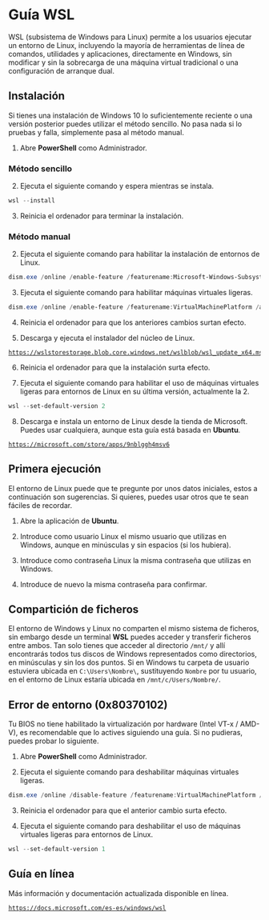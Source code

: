 # Guía WSL
WSL (subsistema de Windows para Linux) permite a los usuarios ejecutar un entorno de Linux, incluyendo la mayoría de herramientas de línea de comandos, utilidades y aplicaciones, directamente en Windows, sin modificar y sin la sobrecarga de una máquina virtual tradicional o una configuración de arranque dual.

## Instalación
Si tienes una instalación de Windows 10 lo suficientemente reciente o una versión posterior puedes utilizar el método sencillo. No pasa nada si lo pruebas y falla, simplemente pasa al método manual.

1. Abre **PowerShell** como Administrador.

### Método sencillo
2. Ejecuta el siguiente comando y espera mientras se instala.
```powershell
wsl --install
```

3. Reinicia el ordenador para terminar la instalación.

### Método manual
2. Ejecuta el siguiente comando para habilitar la instalación de entornos de Linux.
```powershell
dism.exe /online /enable-feature /featurename:Microsoft-Windows-Subsystem-Linux /all /norestart
```

3. Ejecuta el siguiente comando para habilitar máquinas virtuales ligeras.
```powershell
dism.exe /online /enable-feature /featurename:VirtualMachinePlatform /all /norestart
```

4. Reinicia el ordenador para que los anteriores cambios surtan efecto.

5. Descarga y ejecuta el instalador del núcleo de Linux.
<pre><code><a href="https://wslstorestorage.blob.core.windows.net/wslblob/wsl_update_x64.msi">https://wslstorestorage.blob.core.windows.net/wslblob/wsl_update_x64.msi</a></code></pre>

6. Reinicia el ordenador para que la instalación surta efecto.

7. Ejecuta el siguiente comando para habilitar el uso de máquinas virtuales ligeras para entornos de Linux en su última versión, actualmente la 2.
```powershell
wsl --set-default-version 2
```

8. Descarga e instala un entorno de Linux desde la tienda de Microsoft. Puedes usar cualquiera, aunque esta guía está basada en **Ubuntu**.
<pre><code><a href="https://microsoft.com/store/apps/9nblggh4msv6">https://microsoft.com/store/apps/9nblggh4msv6</a></code></pre>

## Primera ejecución
El entorno de Linux puede que te pregunte por unos datos iniciales, estos a continuación son sugerencias. Si quieres, puedes usar otros que te sean fáciles de recordar.

1. Abre la aplicación de **Ubuntu**.

2. Introduce como usuario Linux el mismo usuario que utilizas en Windows, aunque en minúsculas y sin espacios (si los hubiera).

3. Introduce como contraseña Linux la misma contraseña que utilizas en Windows.

4. Introduce de nuevo la misma contraseña para confirmar.

## Compartición de ficheros
El entorno de Windows y Linux no comparten el mismo sistema de ficheros, sin embargo desde un terminal **WSL** puedes acceder y transferir ficheros entre ambos. Tan solo tienes que acceder al directorio `/mnt/` y allí encontrarás todos tus discos de Windows representados como directorios, en minúsculas y sin los dos puntos.
Si en Windows tu carpeta de usuario estuviera ubicada en `C:\Users\Nombre\`, sustituyendo `Nombre` por tu usuario, en el entorno de Linux estaría ubicada en `/mnt/c/Users/Nombre/`.

## Error de entorno (0x80370102)
Tu BIOS no tiene habilitado la virtualización por hardware (Intel VT-x / AMD-V), es recomendable que lo actives siguiendo una guía. Si no pudieras, puedes probar lo siguiente.

1. Abre **PowerShell** como Administrador.

2. Ejecuta el siguiente comando para deshabilitar máquinas virtuales ligeras.
```powershell
dism.exe /online /disable-feature /featurename:VirtualMachinePlatform /norestart
```

3. Reinicia el ordenador para que el anterior cambio surta efecto.

4. Ejecuta el siguiente comando para deshabilitar el uso de máquinas virtuales ligeras para entornos de Linux.
```powershell
wsl --set-default-version 1
```

## Guía en línea
Más información y documentación actualizada disponible en línea.
<pre><code><a href="https://docs.microsoft.com/es-es/windows/wsl">https://docs.microsoft.com/es-es/windows/wsl</a></code></pre>